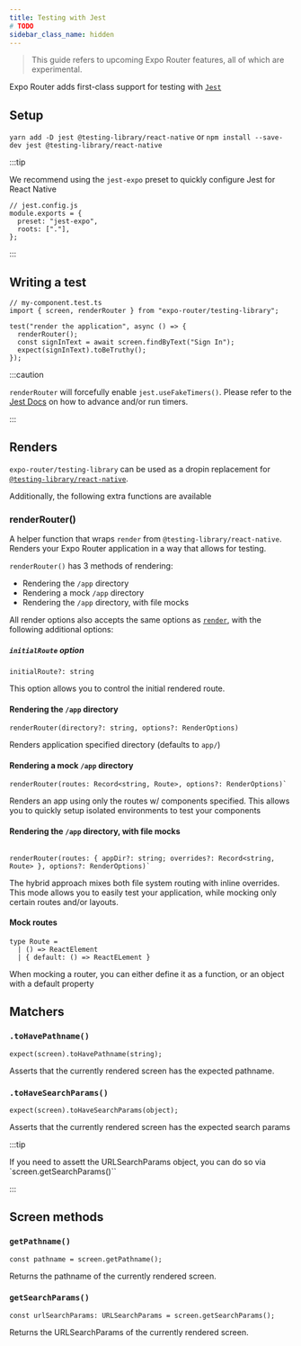 ```yaml
---
title: Testing with Jest
# TODO
sidebar_class_name: hidden
---
```


> This guide refers to upcoming Expo Router features, all of which are experimental.

Expo Router adds first-class support for testing with [`Jest`](https://jestjs.io/)

## Setup

`yarn add -D jest @testing-library/react-native` or `npm install --save-dev jest @testing-library/react-native`

:::tip

We recommend using the `jest-expo` preset to quickly configure Jest for React Native

```tsx
// jest.config.js
module.exports = {
  preset: "jest-expo",
  roots: ["."],
};
```

:::

## Writing a test

```tsx
// my-component.test.ts
import { screen, renderRouter } from "expo-router/testing-library";

test("render the application", async () => {
  renderRouter();
  const signInText = await screen.findByText("Sign In");
  expect(signInText).toBeTruthy();
});
```

:::caution

`renderRouter` will forcefully enable `jest.useFakeTimers()`. Please refer to the [Jest Docs](https://jestjs.io/docs/timer-mocks) on how to advance and/or run timers.

:::

## Renders

`expo-router/testing-library` can be used as a dropin replacement for [`@testing-library/react-native`](https://callstack.github.io/react-native-testing-library/).

Additionally, the following extra functions are available

### renderRouter()

A helper function that wraps `render` from `@testing-library/react-native`. Renders your Expo Router application in a way that allows for testing.

`renderRouter()` has 3 methods of rendering:

- Rendering the `/app` directory
- Rendering a mock `/app` directory
- Rendering the `/app` directory, with file mocks

All render options also accepts the same options as [`render`](https://callstack.github.io/react-native-testing-library/docs/api#render-options), with the following additional options:

##### `initialRoute` option

```tsx
initialRoute?: string
```

This option allows you to control the initial rendered route.

#### Rendering the `/app` directory

`renderRouter(directory?: string, options?: RenderOptions)`

Renders application specified directory (defaults to `app/`)

#### Rendering a mock `/app` directory

```tsx
renderRouter(routes: Record<string, Route>, options?: RenderOptions)`
```

Renders an app using only the routes w/ components specified. This allows you to quickly setup isolated environments to test your components

#### Rendering the `/app` directory, with file mocks

```tsx

renderRouter(routes: { appDir?: string; overrides?: Record<string, Route> }, options?: RenderOptions)`
```

The hybrid approach mixes both file system routing with inline overrides. This mode allows you to easily test your application, while mocking only certain routes and/or layouts.

#### Mock routes

```
type Route =
  | () => ReactElement
  | { default: () => ReactELement }
```

When mocking a router, you can either define it as a function, or an object with a default property

## Matchers

### `.toHavePathname()`

```tsx
expect(screen).toHavePathname(string);
```

Asserts that the currently rendered screen has the expected pathname.

### `.toHaveSearchParams()`

```tsx
expect(screen).toHaveSearchParams(object);
```

Asserts that the currently rendered screen has the expected search params

:::tip

If you need to assett the URLSearchParams object, you can do so via `screen.getSearchParams()``

:::

## Screen methods

### `getPathname()`

```tsx
const pathname = screen.getPathname();
```

Returns the pathname of the currently rendered screen.

### `getSearchParams()`

```tsx
const urlSearchParams: URLSearchParams = screen.getSearchParams();
```

Returns the URLSearchParams of the currently rendered screen.
